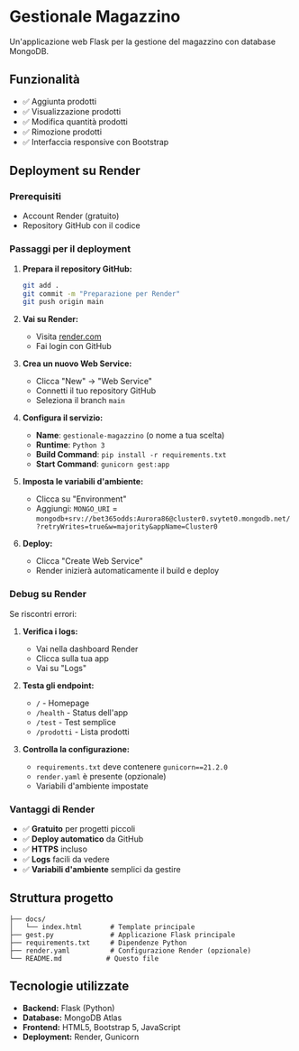 # Gestionale Magazzino

Un'applicazione web Flask per la gestione del magazzino con database MongoDB.

## Funzionalità

- ✅ Aggiunta prodotti
- ✅ Visualizzazione prodotti
- ✅ Modifica quantità prodotti
- ✅ Rimozione prodotti
- ✅ Interfaccia responsive con Bootstrap

## Deployment su Render

### Prerequisiti
- Account Render (gratuito)
- Repository GitHub con il codice

### Passaggi per il deployment

1. **Prepara il repository GitHub:**
   ```bash
   git add .
   git commit -m "Preparazione per Render"
   git push origin main
   ```

2. **Vai su Render:**
   - Visita [render.com](https://render.com)
   - Fai login con GitHub

3. **Crea un nuovo Web Service:**
   - Clicca "New" → "Web Service"
   - Connetti il tuo repository GitHub
   - Seleziona il branch `main`

4. **Configura il servizio:**
   - **Name**: `gestionale-magazzino` (o nome a tua scelta)
   - **Runtime**: `Python 3`
   - **Build Command**: `pip install -r requirements.txt`
   - **Start Command**: `gunicorn gest:app`

5. **Imposta le variabili d'ambiente:**
   - Clicca su "Environment"
   - Aggiungi: `MONGO_URI` = `mongodb+srv://bet365odds:Aurora86@cluster0.svytet0.mongodb.net/?retryWrites=true&w=majority&appName=Cluster0`

6. **Deploy:**
   - Clicca "Create Web Service"
   - Render inizierà automaticamente il build e deploy

### Debug su Render

Se riscontri errori:

1. **Verifica i logs:**
   - Vai nella dashboard Render
   - Clicca sulla tua app
   - Vai su "Logs"

2. **Testa gli endpoint:**
   - `/` - Homepage
   - `/health` - Status dell'app
   - `/test` - Test semplice
   - `/prodotti` - Lista prodotti

3. **Controlla la configurazione:**
   - `requirements.txt` deve contenere `gunicorn==21.2.0`
   - `render.yaml` è presente (opzionale)
   - Variabili d'ambiente impostate

### Vantaggi di Render

- ✅ **Gratuito** per progetti piccoli
- ✅ **Deploy automatico** da GitHub
- ✅ **HTTPS** incluso
- ✅ **Logs** facili da vedere
- ✅ **Variabili d'ambiente** semplici da gestire

## Struttura progetto

```
├── docs/
│   └── index.html       # Template principale
├── gest.py              # Applicazione Flask principale
├── requirements.txt     # Dipendenze Python
├── render.yaml          # Configurazione Render (opzionale)
└── README.md           # Questo file
```

## Tecnologie utilizzate

- **Backend:** Flask (Python)
- **Database:** MongoDB Atlas
- **Frontend:** HTML5, Bootstrap 5, JavaScript
- **Deployment:** Render, Gunicorn
